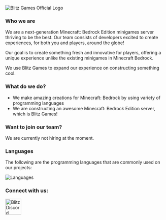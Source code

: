![Blitz Games Official Logo](https://github.com/user-attachments/assets/36905ed5-1226-4e66-962e-d1a1e6c3a556)


### Who we are

We are a next-generation Minecraft: Bedrock Edition minigames server thriving to be the best. Our team consists of developers excited to create experiences, for both you and players, around the globe!

Our goal is to create something fresh and innovative for players, offering a unique experience unlike the existing minigames in Minecraft Bedrock.

We use Blitz Games to expand our experience on constructing something cool.

### What do we do?

- We make amazing creations for Minecraft: Bedrock by using variety of programming languages
- We are constructing an awesome Minecraft: Bedrock Edition server, which is Blitz Games!

### Want to join our team?

We are currently not hiring at the moment.

### Languages

The following are the programming languages that are commonly used on our projects:

![Languages](https://skillicons.dev/icons?i=php,go,java,js)

### Connect with us:

<a href="https://discord.gg/playblitz" target="blank"><img align="center" src="https://skillicons.dev/icons?i=discord" alt="Blitz Discord" height="50" width="50" /></a>
</p>
